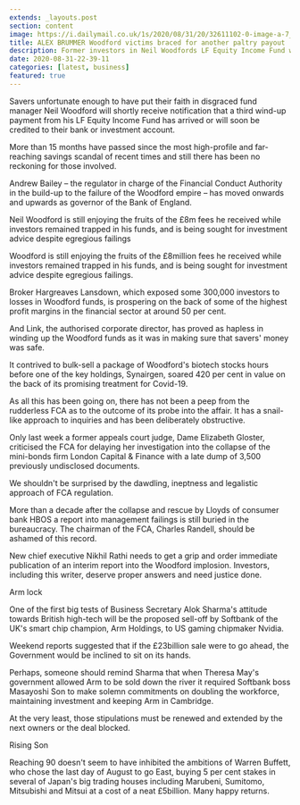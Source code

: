 ```yaml
---
extends: _layouts.post
section: content
image: https://i.dailymail.co.uk/1s/2020/08/31/20/32611102-0-image-a-7_1598902291423.jpg 
title: ALEX BRUMMER Woodford victims braced for another paltry payout 
description: Former investors in Neil Woodfords LF Equity Income Fund will shortly receive notification that a third wind-up payment has arrived or will soon be credited to their bank or investment account. 
date: 2020-08-31-22-39-11 
categories: [latest, business] 
featured: true 
--- 
```

Savers unfortunate enough to have put their faith in disgraced fund manager Neil Woodford will shortly receive notification that a third wind-up payment from his LF Equity Income Fund has arrived or will soon be credited to their bank or investment account.

More than 15 months have passed since the most high-profile and far-reaching savings scandal of recent times and still there has been no reckoning for those involved.

Andrew Bailey – the regulator in charge of the Financial Conduct Authority in the build-up to the failure of the Woodford empire – has moved onwards and upwards as governor of the Bank of England.

Neil Woodford is still enjoying the fruits of the £8m fees he received while investors remained trapped in his funds, and is being sought for investment advice despite egregious failings

Woodford is still enjoying the fruits of the £8million fees he received while investors remained trapped in his funds, and is being sought for investment advice despite egregious failings. 

Broker Hargreaves Lansdown, which exposed some 300,000 investors to losses in Woodford funds, is prospering on the back of some of the highest profit margins in the financial sector at around 50 per cent.

And Link, the authorised corporate director, has proved as hapless in winding up the Woodford funds as it was in making sure that savers' money was safe.

It contrived to bulk-sell a package of Woodford's biotech stocks hours before one of the key holdings, Synairgen, soared 420 per cent in value on the back of its promising treatment for Covid-19.

As all this has been going on, there has not been a peep from the rudderless FCA as to the outcome of its probe into the affair. It has a snail-like approach to inquiries and has been deliberately obstructive.

Only last week a former appeals court judge, Dame Elizabeth Gloster, criticised the FCA for delaying her investigation into the collapse of the mini-bonds firm London Capital & Finance with a late dump of 3,500 previously undisclosed documents.

We shouldn't be surprised by the dawdling, ineptness and legalistic approach of FCA regulation. 

More than a decade after the collapse and rescue by Lloyds of consumer bank HBOS a report into management failings is still buried in the bureaucracy. The chairman of the FCA, Charles Randell, should be ashamed of this record.

New chief executive Nikhil Rathi needs to get a grip and order immediate publication of an interim report into the Woodford implosion. Investors, including this writer, deserve proper answers and need justice done.

Arm lock

One of the first big tests of Business Secretary Alok Sharma's attitude towards British high-tech will be the proposed sell-off by Softbank of the UK's smart chip champion, Arm Holdings, to US gaming chipmaker Nvidia.

Weekend reports suggested that if the £23billion sale were to go ahead, the Government would be inclined to sit on its hands. 

Perhaps, someone should remind Sharma that when Theresa May's government allowed Arm to be sold down the river it required Softbank boss Masayoshi Son to make solemn commitments on doubling the workforce, maintaining investment and keeping Arm in Cambridge.

At the very least, those stipulations must be renewed and extended by the next owners or the deal blocked.

Rising Son

Reaching 90 doesn't seem to have inhibited the ambitions of Warren Buffett, who chose the last day of August to go East, buying 5 per cent stakes in several of Japan's big trading houses including Marubeni, Sumitomo, Mitsubishi and Mitsui at a cost of a neat £5billion. Many happy returns.

